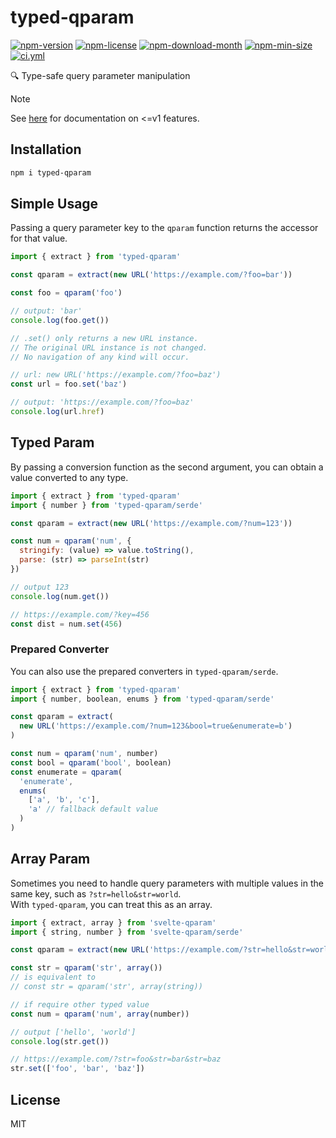 <!----- BEGIN GHOST DOCS HEADER ----->

# typed-qparam

<!----- BEGIN GHOST DOCS BADGES -----><a href="https://npmjs.com/package/typed-qparam"><img src="https://img.shields.io/npm/v/typed-qparam" alt="npm-version" /></a> <a href="https://npmjs.com/package/typed-qparam"><img src="https://img.shields.io/npm/l/typed-qparam" alt="npm-license" /></a> <a href="https://npmjs.com/package/typed-qparam"><img src="https://img.shields.io/npm/dm/typed-qparam" alt="npm-download-month" /></a> <a href="https://npmjs.com/package/typed-qparam"><img src="https://img.shields.io/bundlephobia/min/typed-qparam" alt="npm-min-size" /></a> <a href="https://github.com/jill64/typed-qparam/actions/workflows/ci.yml"><img src="https://github.com/jill64/typed-qparam/actions/workflows/ci.yml/badge.svg" alt="ci.yml" /></a><!----- END GHOST DOCS BADGES ----->

🔍 Type-safe query parameter manipulation

<!----- END GHOST DOCS HEADER ----->

> [!NOTE]
> See [here](./docs/v1.md) for documentation on <=v1 features.

## Installation

```sh
npm i typed-qparam
```

## Simple Usage

Passing a query parameter key to the `qparam` function returns the accessor for that value.

```js
import { extract } from 'typed-qparam'

const qparam = extract(new URL('https://example.com/?foo=bar'))

const foo = qparam('foo')

// output: 'bar'
console.log(foo.get())

// .set() only returns a new URL instance.
// The original URL instance is not changed.
// No navigation of any kind will occur.

// url: new URL('https://example.com/?foo=baz')
const url = foo.set('baz')

// output: 'https://example.com/?foo=baz'
console.log(url.href)
```

## Typed Param

By passing a conversion function as the second argument, you can obtain a value converted to any type.

```js
import { extract } from 'typed-qparam'
import { number } from 'typed-qparam/serde'

const qparam = extract(new URL('https://example.com/?num=123'))

const num = qparam('num', {
  stringify: (value) => value.toString(),
  parse: (str) => parseInt(str)
})

// output 123
console.log(num.get())

// https://example.com/?key=456
const dist = num.set(456)
```

### Prepared Converter

You can also use the prepared converters in `typed-qparam/serde`.

```js
import { extract } from 'typed-qparam'
import { number, boolean, enums } from 'typed-qparam/serde'

const qparam = extract(
  new URL('https://example.com/?num=123&bool=true&enumerate=b')
)

const num = qparam('num', number)
const bool = qparam('bool', boolean)
const enumerate = qparam(
  'enumerate',
  enums(
    ['a', 'b', 'c'],
    'a' // fallback default value
  )
)
```

## Array Param

Sometimes you need to handle query parameters with multiple values in the same key, such as `?str=hello&str=world`.  
With `typed-qparam`, you can treat this as an array.

```js
import { extract, array } from 'svelte-qparam'
import { string, number } from 'svelte-qparam/serde'

const qparam = extract(new URL('https://example.com/?str=hello&str=world'))

const str = qparam('str', array())
// is equivalent to
// const str = qparam('str', array(string))

// if require other typed value
const num = qparam('num', array(number))

// output ['hello', 'world']
console.log(str.get())

// https://example.com/?str=foo&str=bar&str=baz
str.set(['foo', 'bar', 'baz'])
```

<!----- BEGIN GHOST DOCS FOOTER ----->

## License

MIT

<!----- END GHOST DOCS FOOTER ----->
